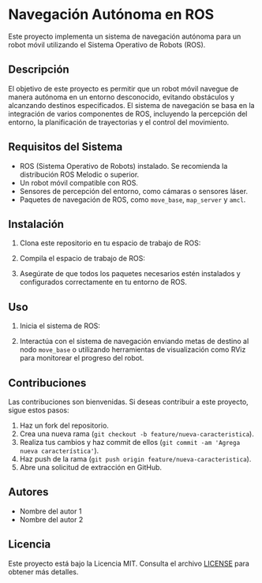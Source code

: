 # Navegación Autónoma en ROS

Este proyecto implementa un sistema de navegación autónoma para un robot móvil utilizando el Sistema Operativo de Robots (ROS).

## Descripción

El objetivo de este proyecto es permitir que un robot móvil navegue de manera autónoma en un entorno desconocido, evitando obstáculos y alcanzando destinos especificados. El sistema de navegación se basa en la integración de varios componentes de ROS, incluyendo la percepción del entorno, la planificación de trayectorias y el control del movimiento.

## Requisitos del Sistema

- ROS (Sistema Operativo de Robots) instalado. Se recomienda la distribución ROS Melodic o superior.
- Un robot móvil compatible con ROS.
- Sensores de percepción del entorno, como cámaras o sensores láser.
- Paquetes de navegación de ROS, como `move_base`, `map_server` y `amcl`.

## Instalación

1. Clona este repositorio en tu espacio de trabajo de ROS:


2. Compila el espacio de trabajo de ROS:


3. Asegúrate de que todos los paquetes necesarios estén instalados y configurados correctamente en tu entorno de ROS.

## Uso

1. Inicia el sistema de ROS:


3. Interactúa con el sistema de navegación enviando metas de destino al nodo `move_base` o utilizando herramientas de visualización como RViz para monitorear el progreso del robot.

## Contribuciones

Las contribuciones son bienvenidas. Si deseas contribuir a este proyecto, sigue estos pasos:

1. Haz un fork del repositorio.
2. Crea una nueva rama (`git checkout -b feature/nueva-caracteristica`).
3. Realiza tus cambios y haz commit de ellos (`git commit -am 'Agrega nueva característica'`).
4. Haz push de la rama (`git push origin feature/nueva-caracteristica`).
5. Abre una solicitud de extracción en GitHub.

## Autores

- Nombre del autor 1
- Nombre del autor 2

## Licencia

Este proyecto está bajo la Licencia MIT. Consulta el archivo [LICENSE](LICENSE) para obtener más detalles.
